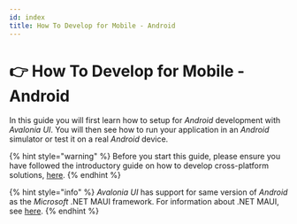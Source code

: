 ```yaml
---
id: index
title: How To Develop for Mobile - Android
---
```



# 👉 How To Develop for Mobile - Android

In this guide you will first learn how to setup for _Android_ development with _Avalonia UI_. You will then see how to run your application in an _Android_ simulator or test it on a real _Android_ device.

{% hint style="warning" %}
Before you start this guide, please ensure you have followed the introductory guide on how to develop cross-platform solutions, [here](../create-a-cross-platform-solution.md).
{% endhint %}

{% hint style="info" %}
_Avalonia UI_ has support for same version of _Android_ as the _Microsoft_ .NET MAUI framework. For information about .NET MAUI, see [here](https://docs.microsoft.com/en-us/dotnet/maui/supported-platforms).
{% endhint %}
